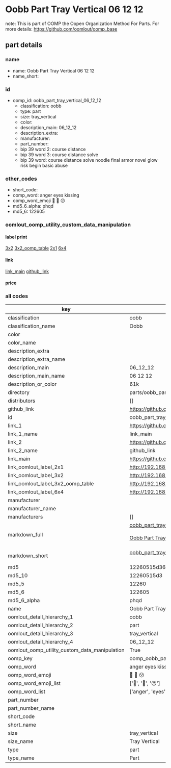 # Oobb Part Tray Vertical 06 12 12  

note: This is part of OOMP the Oopen Organization Method For Parts. For more details: https://github.com/oomlout/oomp_base

##  part details





### name
* name: Oobb Part Tray Vertical 06 12 12
* name_short: 
### id
* oomp_id: oobb_part_tray_vertical_06_12_12
  * classification: oobb
  * type: part
  * size: tray_vertical
  * color: 
  * description_main: 06_12_12
  * description_extra: 
  * manufacturer: 
  * part_number: 
  * bip 39 word 2: course distance
  * bip 39 word 3: course distance solve
  * bip 39 word: course distance solve noodle final armor novel glow risk begin basic abuse

### other_codes
* short_code: 
* oomp_word: anger eyes kissing
* oomp_word_emoji :anger: :eyes: :kissing:
* md5_6_alpha: phqd
* md5_6: 122605






### oomlout_oomp_utility_custom_data_manipulation
#### label print
[3x2](http://192.168.1.245:1112/?label=oomp%20phqd)
[3x2_oomp_table](http://192.168.1.107:1112/?label=oomp%20phqd)
[2x1](http://192.168.1.242:1112/?label=oomp%20phqd)
[6x4](http://192.168.1.55:1112/?label=oomp%20phqd)    

#### link

[link_main](https://github.com/oomlout/oomlout_oomp_current_version_messy/tree/main/parts/oobb_part_tray_vertical_06_12_12) [github_link](https://github.com/oomlout/oomlout_oomp_part_src/tree/main/parts/oobb_part_tray_vertical_06_12_12)                             

#### price







### all codes 
| key | value |  
| --- | --- |  
| classification | oobb |  
| classification_name | Oobb |  
| color |  |  
| color_name |  |  
| description_extra |  |  
| description_extra_name |  |  
| description_main | 06_12_12 |  
| description_main_name | 06 12 12 |  
| description_or_color | 61k |  
| directory | parts/oobb_part_tray_vertical_06_12_12 |  
| distributors | [] |  
| github_link | https://github.com/oomlout/oomlout_oomp_part_src/tree/main/parts/oobb_part_tray_vertical_06_12_12 |  
| id | oobb_part_tray_vertical_06_12_12 |  
| link_1 | https://github.com/oomlout/oomlout_oomp_current_version_messy/tree/main/parts/oobb_part_tray_vertical_06_12_12 |  
| link_1_name | link_main |  
| link_2 | https://github.com/oomlout/oomlout_oomp_part_src/tree/main/parts/oobb_part_tray_vertical_06_12_12 |  
| link_2_name | github_link |  
| link_main | https://github.com/oomlout/oomlout_oomp_current_version_messy/tree/main/parts/oobb_part_tray_vertical_06_12_12 |  
| link_oomlout_label_2x1 | http://192.168.1.242:1112/?label=oomp%20phqd |  
| link_oomlout_label_3x2 | http://192.168.1.245:1112/?label=oomp%20phqd |  
| link_oomlout_label_3x2_oomp_table | http://192.168.1.107:1112/?label=oomp%20phqd |  
| link_oomlout_label_6x4 | http://192.168.1.55:1112/?label=oomp%20phqd |  
| manufacturer |  |  
| manufacturer_name |  |  
| manufacturers | [] |  
| markdown_full | [oobb_part_tray_vertical_06_12_12](https://github.com/oomlout/oomlout_oomp_current_version_messy/tree/main/parts/oobb_part_tray_vertical_06_12_12)<br>[](https://github.com/oomlout/oomlout_oomp_current_version_messy/tree/main/parts/oobb_part_tray_vertical_06_12_12)<br>[Oobb Part Tray Vertical 06 12 12](https://github.com/oomlout/oomlout_oomp_current_version_messy/tree/main/parts/oobb_part_tray_vertical_06_12_12)<br><br> |  
| markdown_short | [oobb_part_tray_vertical_06_12_12](https://github.com/oomlout/oomlout_oomp_current_version_messy/tree/main/parts/oobb_part_tray_vertical_06_12_12)<br><br> |  
| md5 | 12260515d363d2e02fab49619dcfe98a |  
| md5_10 | 12260515d3 |  
| md5_5 | 12260 |  
| md5_6 | 122605 |  
| md5_6_alpha | phqd |  
| name | Oobb Part Tray Vertical 06 12 12 |  
| oomlout_detail_hierarchy_1 | oobb |  
| oomlout_detail_hierarchy_2 | part |  
| oomlout_detail_hierarchy_3 | tray_vertical |  
| oomlout_detail_hierarchy_4 | 06_12_12 |  
| oomlout_oomp_utility_custom_data_manipulation | True |  
| oomp_key | oomp_oobb_part_tray_vertical_06_12_12 |  
| oomp_word | anger eyes kissing |  
| oomp_word_emoji | :anger: :eyes: :kissing: |  
| oomp_word_emoji_list | [':anger:', ':eyes:', ':kissing:'] |  
| oomp_word_list | ['anger', 'eyes', 'kissing'] |  
| part_number |  |  
| part_number_name |  |  
| short_code |  |  
| short_name |  |  
| size | tray_vertical |  
| size_name | Tray Vertical |  
| type | part |  
| type_name | Part |  
